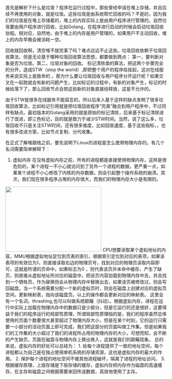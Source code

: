 首先是解析下什么是垃圾？程序在运行过程中，那些曾经申请在堆上存储，并且后续不再使用的对象，就是垃圾。这些垃圾是由系统帮忙回收的吗？不是的，因为我们的垃圾是在堆上存储着的，堆上的内存实际上是由用户程序进行管理的，自然垃圾要由用户程序进行回收，比如Golang，在程序进行启动的时候会启动垃圾回收协程。相对应，自然地，由于堆上的内存是用户管理的，如果用户不主动回收，堆上的内存早晚会被消耗一空。

回收就回收啊，清空堆不就完事了吗？难点远远不止这些。垃圾回收依赖于垃圾回收算法，但是无论基于哪种垃圾回收算法思想，都要做到两点：
第一，要判断对象是否为垃圾。第二，垃圾对象的回收。
标记清除类的算法，把这两个步骤完全的分开，造成STW（stop the world）,即把整个用户的程序给挂起，这对在线服务来说实际上是致命的 。那为什么要让垃圾回收与用户程序分开运行呢？如果交叉在一起跑就会有新的问题产生，比如标记的过程中，有新的对象产生，标记的时候给落下了，那么回收节点会把这些新的对象直接给释放，这是不允许的。

由于STW是很多在线服务不能容忍的，所以后来人基于这样的缺点发明了很多垃圾回收算法，比如标记引用就是把垃圾回收程序“完美”融合到用户程序中，不过同样有缺点。最初版本的Golang采用的就是原始的标记清除，后来基于标记清除进行了改进，即三色标记，目的就是致力于减少STW时间。当然，说了这么多，垃圾回收不只是关注STW时间，还有很多维度，比如回收速度，基于这些指标，，也有很多改进方案，比如节点复制、分代收集。

在正式了解堆跟栈之前，要先说明下Linux的进程是怎么使用物理内存的。有几个名词需要简单解释下：
1. 虚拟内存
在没有虚拟内存之前，所有的进程都是直接使用物理内存，这样是很危险的，某个进程一不小心就访问到了另外一个进程的数据，更严重一点，如果某个进程不小心修改了内核的内存数据，则会引起整个操作系统的崩溃。其次，我们现在很多程序占用的内存很大，而我们的物理内存大小是有限的。
<img src="http://yishon.top/wp-content/uploads/2021/03/image-300x203.png" alt="" width="300" height="203" class="alignnone size-medium wp-image-404" />
CPU想要读取某个虚拟地址的内容，MMU根据虚拟地址定位到页表的索引，根据索引定位到对应的表项，如果该表项的有效位为1，则直接读取右边的物理页号，找到对应的物理页读取内容即可，这就是所谓的页命中。如果标志为0 ，则代表该页并未命中缓存，产生了缺页，则直接从虚拟地址所对应的磁盘中，把该页内容加载到物理内存中去，并且找到一个牺牲页，作为替换则会从物理内存中替换出去，如果该页被修改过，则会写回磁盘。当一个系统需要分配一个新的虚拟页时，则会在磁盘上创建对应的虚拟页空间，更新映射表，指向该磁盘页。以上的操作都会更新对应的映射表。
这里会有一个名词，thrashing,也可以叫做系统颠簸（抖动）。根据虚拟内存，进程在运行中实际上加载在物理内存中的数据只是少部分，但是它运行的还是很好，这要得益于我们的程序运行的局部性原理，所谓局部性原理指的是，我们的程序虽然总体使用的页面个数要很大甚至超过了物理内存大小，但是在某个时刻，它的运行只需要一小部分的活动页面上即可完成，我们把这部分的页面叫做工作集。但是如果我们的工作集的大小超过了我们的进程所占用的物理内存的大小，可想而知，会不断的产生缺页，页面在磁盘与物理内存上换出换入，这就是我们的颠簸现象。
总的来说，虚拟内存的好处可以总结为：
1. 给每个进程提供了一致的地址空间，每个进程都认为自己是在独占使用单机系统的存储资源，这也是虚拟内存的最大的作用。
2. 保护每个进程的地址空间不被其他进程破坏，隔离了进程的地址访问。
3. 根据缓存原理，上层存储是下层存储的缓存，虚拟内存把内存作为磁盘的高速缓存，在主存和磁盘之间根据需要来回传送数据，高效地使用了主存。
